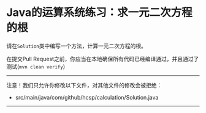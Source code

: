 # Java的运算系统练习：求一元二次方程的根

请在`Solution`类中编写一个方法，计算一元二次方程的根。

在提交Pull Request之前，你应当在本地确保所有代码已经编译通过，并且通过了测试(`mvn clean verify`)

-----
注意！我们只允许你修改以下文件，对其他文件的修改会被拒绝：
- src/main/java/com/github/hcsp/calculation/Solution.java
-----


